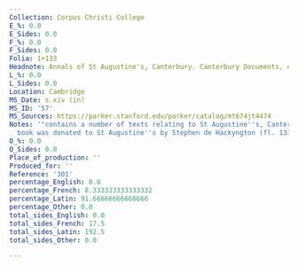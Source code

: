 ```yaml
---
Collection: Corpus Christi College
E_%: 0.0
E_Sides: 0.0
F_%: 0.0
F_Sides: 0.0
Folia: 1+133
Headnote: Annals of St Augustine's, Canterbury. Canterbury Documents, etc
L_%: 0.0
L_Sides: 0.0
Location: Cambridge
MS_Date: s.xiv (in)
MS_ID: '57'
MS_Sources: https://parker.stanford.edu/parker/catalog/mt674jt4474
Notes: '"contains a number of texts relating to St Augustine''s, Canterbury"; "The
  book was donated to St Augustine''s by Stephen de Hackyngton (fl. 1332)."'
O_%: 0.0
O_Sides: 0.0
Place_of_production: ''
Produced_for: ''
Reference: '301'
percentage_English: 0.0
percentage_French: 8.333333333333332
percentage_Latin: 91.66666666666666
percentage_Other: 0.0
total_sides_English: 0.0
total_sides_French: 17.5
total_sides_Latin: 192.5
total_sides_Other: 0.0

---
```

